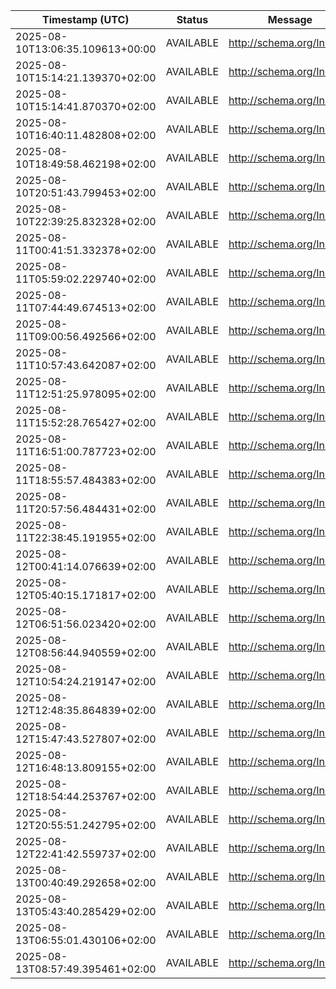 | Timestamp (UTC) | Status | Message |
|---|---|---|
| 2025-08-10T13:06:35.109613+00:00 | AVAILABLE | http://schema.org/InStock |
| 2025-08-10T15:14:21.139370+02:00 | AVAILABLE | http://schema.org/InStock |
| 2025-08-10T15:14:41.870370+02:00 | AVAILABLE | http://schema.org/InStock |
| 2025-08-10T16:40:11.482808+02:00 | AVAILABLE | http://schema.org/InStock |
| 2025-08-10T18:49:58.462198+02:00 | AVAILABLE | http://schema.org/InStock |
| 2025-08-10T20:51:43.799453+02:00 | AVAILABLE | http://schema.org/InStock |
| 2025-08-10T22:39:25.832328+02:00 | AVAILABLE | http://schema.org/InStock |
| 2025-08-11T00:41:51.332378+02:00 | AVAILABLE | http://schema.org/InStock |
| 2025-08-11T05:59:02.229740+02:00 | AVAILABLE | http://schema.org/InStock |
| 2025-08-11T07:44:49.674513+02:00 | AVAILABLE | http://schema.org/InStock |
| 2025-08-11T09:00:56.492566+02:00 | AVAILABLE | http://schema.org/InStock |
| 2025-08-11T10:57:43.642087+02:00 | AVAILABLE | http://schema.org/InStock |
| 2025-08-11T12:51:25.978095+02:00 | AVAILABLE | http://schema.org/InStock |
| 2025-08-11T15:52:28.765427+02:00 | AVAILABLE | http://schema.org/InStock |
| 2025-08-11T16:51:00.787723+02:00 | AVAILABLE | http://schema.org/InStock |
| 2025-08-11T18:55:57.484383+02:00 | AVAILABLE | http://schema.org/InStock |
| 2025-08-11T20:57:56.484431+02:00 | AVAILABLE | http://schema.org/InStock |
| 2025-08-11T22:38:45.191955+02:00 | AVAILABLE | http://schema.org/InStock |
| 2025-08-12T00:41:14.076639+02:00 | AVAILABLE | http://schema.org/InStock |
| 2025-08-12T05:40:15.171817+02:00 | AVAILABLE | http://schema.org/InStock |
| 2025-08-12T06:51:56.023420+02:00 | AVAILABLE | http://schema.org/InStock |
| 2025-08-12T08:56:44.940559+02:00 | AVAILABLE | http://schema.org/InStock |
| 2025-08-12T10:54:24.219147+02:00 | AVAILABLE | http://schema.org/InStock |
| 2025-08-12T12:48:35.864839+02:00 | AVAILABLE | http://schema.org/InStock |
| 2025-08-12T15:47:43.527807+02:00 | AVAILABLE | http://schema.org/InStock |
| 2025-08-12T16:48:13.809155+02:00 | AVAILABLE | http://schema.org/InStock |
| 2025-08-12T18:54:44.253767+02:00 | AVAILABLE | http://schema.org/InStock |
| 2025-08-12T20:55:51.242795+02:00 | AVAILABLE | http://schema.org/InStock |
| 2025-08-12T22:41:42.559737+02:00 | AVAILABLE | http://schema.org/InStock |
| 2025-08-13T00:40:49.292658+02:00 | AVAILABLE | http://schema.org/InStock |
| 2025-08-13T05:43:40.285429+02:00 | AVAILABLE | http://schema.org/InStock |
| 2025-08-13T06:55:01.430106+02:00 | AVAILABLE | http://schema.org/InStock |
| 2025-08-13T08:57:49.395461+02:00 | AVAILABLE | http://schema.org/InStock |
